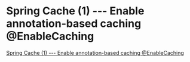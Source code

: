 # Spring Cache (1) --- Enable annotation-based caching @EnableCaching
[Spring Cache (1) --- Enable annotation-based caching @EnableCaching](https://aiwithcloud.com/2022/09/15/spring_cache_1_____enable_annotation_based_caching_enablecaching/)